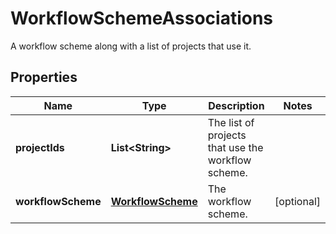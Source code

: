 

# WorkflowSchemeAssociations

A workflow scheme along with a list of projects that use it.
## Properties

Name | Type | Description | Notes
------------ | ------------- | ------------- | -------------
**projectIds** | **List&lt;String&gt;** | The list of projects that use the workflow scheme. | 
**workflowScheme** | [**WorkflowScheme**](WorkflowScheme.md) | The workflow scheme. |  [optional]



